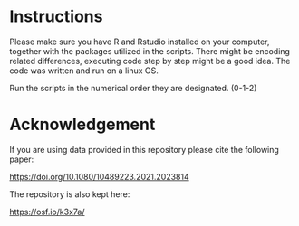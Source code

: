 # Instructions
Please make sure you have R and Rstudio installed on your computer, together with the packages utilized in the scripts.
There might be encoding related differences, executing code step by step might be a good idea.
The code was written and run on a linux OS.

Run the scripts in the numerical order they are designated. (0-1-2) 

# Acknowledgement

If you are using data provided in this repository please cite the following paper:

https://doi.org/10.1080/10489223.2021.2023814

The repository is also kept here:

https://osf.io/k3x7a/
